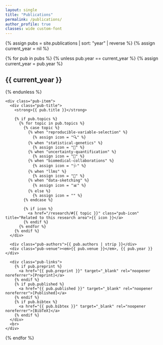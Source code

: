 ```yaml
---
layout: single
title: "Publications"
permalink: /publications/
author_profile: true
classes: wide custom-font
---
```


{% assign pubs = site.publications | sort: "year" | reverse %}
{% assign current_year = nil %}

<div class="publication-list">
  {% for pub in pubs %}
    {% unless pub.year == current_year %}
      {% assign current_year = pub.year %}
      <h2>{{ current_year }}</h2>
    {% endunless %}

    <div class="pub-item">
      <div class="pub-title">
        <strong>{{ pub.title }}</strong>

        {% if pub.topics %}
          {% for topic in pub.topics %}
            {% case topic %}
              {% when "reproducible-variable-selection" %}
                {% assign icon = "🔍" %}
              {% when "statistical-genetics" %}
                {% assign icon = "🧬" %}
              {% when "uncertainty-quantification" %}
                {% assign icon = "🎯" %}
              {% when "biomedical-collaborations" %}
                {% assign icon = "🩺" %}
              {% when "llms" %}
                {% assign icon = "🧠" %}
              {% when "data-sketching" %}
                {% assign icon = "📊" %}
              {% else %}
                {% assign icon = "" %}
            {% endcase %}

            {% if icon %}
              <a href="/research/#{{ topic }}" class="pub-icon" title="Related to this research area">{{ icon }}</a>
            {% endif %}
          {% endfor %}
        {% endif %}
      </div>

      <div class="pub-authors">{{ pub.authors | strip }}</div>
      <div class="pub-venue"><em>{{ pub.venue }}</em>, {{ pub.year }}</div>

      <div class="pub-links">
        {% if pub.preprint %}
          <a href="{{ pub.preprint }}" target="_blank" rel="noopener noreferrer">[Preprint]</a>
        {% endif %}
        {% if pub.published %}
          <a href="{{ pub.published }}" target="_blank" rel="noopener noreferrer">[Published]</a>
        {% endif %}
        {% if pub.bibtex %}
          <a href="{{ pub.bibtex }}" target="_blank" rel="noopener noreferrer">[BibTeX]</a>
        {% endif %}
      </div>
      <br>
    </div>
  {% endfor %}
</div>
